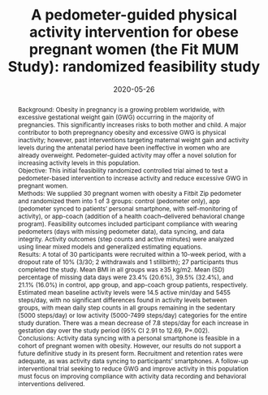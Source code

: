 ---
title: "A pedometer-guided physical activity intervention for obese pregnant women (the Fit MUM Study): randomized feasibility study"
date: 2020-05-26
authors: ["Jai N Darvall", " Andrew Wang", " Mohamed Nusry Nazeem", " Cheryce L Harrison", " Lauren Clarke", " Chennelle Mendoza", " Anna Parker", " Benjamin Harrap", " Glyn Teale", " David Story", " Elizabeth Hessian"]
publication_types: ["2"]
publication: "JMIR mHealth and uHealth"
abstract: "Background: Obesity in pregnancy is a growing problem worldwide, with excessive gestational weight gain (GWG) occurring in the majority of pregnancies. This significantly increases risks to both mother and child. A major contributor to both prepregnancy obesity and excessive GWG is physical inactivity; however, past interventions targeting maternal weight gain and activity levels during the antenatal period have been ineffective in women who are already overweight. Pedometer-guided activity may offer a novel solution for increasing activity levels in this population. \n

Objective: This initial feasibility randomized controlled trial aimed to test a pedometer-based intervention to increase activity and reduce excessive GWG in pregnant women. \n

Methods: We supplied 30 pregnant women with obesity a Fitbit Zip pedometer and randomized them into 1 of 3 groups: control (pedometer only), app (pedometer synced to patients’ personal smartphone, with self-monitoring of activity), or app-coach (addition of a health coach–delivered behavioral change program). Feasibility outcomes included participant compliance with wearing pedometers (days with missing pedometer data), data syncing, and data integrity. Activity outcomes (step counts and active minutes) were analyzed using linear mixed models and generalized estimating equations. \n

Results: A total of 30 participants were recruited within a 10-week period, with a dropout rate of 10% (3/30; 2 withdrawals and 1 stillbirth); 27 participants thus completed the study. Mean BMI in all groups was ≥35 kg/m2. Mean (SD) percentage of missing data days were 23.4% (20.6%), 39.5% (32.4%), and 21.1% (16.0%) in control, app group, and app-coach group patients, respectively. Estimated mean baseline activity levels were 14.5 active min/day and 5455 steps/day, with no significant differences found in activity levels between groups, with mean daily step counts in all groups remaining in the sedentary (5000 steps/day) or low activity (5000-7499 steps/day) categories for the entire study duration. There was a mean decrease of 7.8 steps/day for each increase in gestation day over the study period (95% CI 2.91 to 12.69, P=.002). \n

Conclusions: Activity data syncing with a personal smartphone is feasible in a cohort of pregnant women with obesity. However, our results do not support a future definitive study in its present form. Recruitment and retention rates were adequate, as was activity data syncing to participants’ smartphones. A follow-up interventional trial seeking to reduce GWG and improve activity in this population must focus on improving compliance with activity data recording and behavioral interventions delivered."
featured: false
---